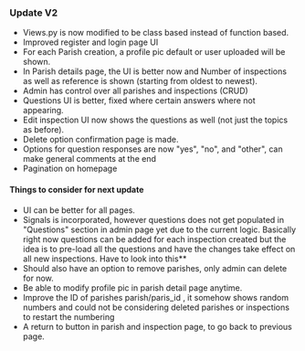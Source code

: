 ### Update V2
- Views.py is now modified to be class based instead of function based.
- Improved register and login page UI
- For each Parish creation, a profile pic default or user uploaded will be shown.
- In Parish details page, the UI is better now and Number of inspections as well as reference is shown (starting from oldest to newest).
- Admin has control over all parishes and inspections (CRUD)
- Questions UI is better, fixed where certain answers where not appearing.
- Edit inspection UI now shows the questions as well (not just the topics as before).
- Delete option confirmation page is made.
- Options for question responses are now "yes", "no", and "other", can make general comments at the end
- Pagination on homepage
#### Things to consider for next update
- UI can be better for all pages.
- Signals is incorporated, however questions does not get populated in "Questions" section in admin page yet due to the current logic. Basically right now questions can be     added for each inspection created but the idea is to pre-load all the questions and have the changes take effect on all new inspections.  Have to look into this**
- Should also have an option to remove parishes, only admin can delete for now.
- Be able to modify profile pic in parish detail page anytime.
- Improve the ID of parishes parish/paris_id , it somehow shows random numbers and could not be considering deleted parishes or inspections to restart the numbering
- A return to button in parish and inspection page, to go back to previous page.

